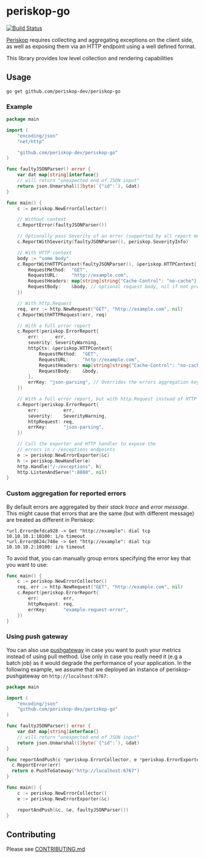 # periskop-go

[![Build Status](https://api.cirrus-ci.com/github/periskop-dev/periskop-go.svg)](https://cirrus-ci.com/github/periskop-dev/periskop-go)

[Periskop](https://github.com/periskop-dev/periskop) requires collecting and aggregating exceptions on the client side,
as well as exposing them via an HTTP endpoint using a well defined format.

This library provides low level collection and rendering capabilities

## Usage

```
go get github.com/periskop-dev/periskop-go
```

### Example

```go
package main

import (
	"encoding/json"
	"net/http"

	"github.com/periskop-dev/periskop-go"
)

func faultyJSONParser() error {
	var dat map[string]interface{}
	// will return "unexpected end of JSON input"
	return json.Unmarshal([]byte(`{"id":`), &dat)
}

func main() {
	c := periskop.NewErrorCollector()

	// Without context
	c.ReportError(faultyJSONParser())

	// Optionally pass Severity of an error (supported by all report methods)
	c.ReportWithSeverity(faultyJSONParser(), periskop.SeverityInfo)

	// With HTTP context
	body := "some body"
	c.ReportWithHTTPContext(faultyJSONParser(), &periskop.HTTPContext{
		RequestMethod:  "GET",
		RequestURL:     "http://example.com",
		RequestHeaders: map[string]string{"Cache-Control": "no-cache"},
		RequestBody:    &body, // optional request body, nil if not present
	})

	// With http.Request
	req, err := http.NewRequest("GET", "http://example.com", nil)
	c.ReportWithHTTPRequest(err, req)

	// With a full error report
	c.Report(periskop.ErrorReport{
		err:      err,
		severity: SeverityWarning,
		httpCtx: &periskop.HTTPContext{
			RequestMethod:  "GET",
			RequestURL:     "http://example.com",
			RequestHeaders: map[string]string{"Cache-Control": "no-cache"},
			RequestBody:    &body,
		},
		errKey: "json-parsing", // Overrides the errors aggregation key (see more info below)
	})

	// With a full error report, but with http.Request instead of HTTP context
	c.Report(periskop.ErrorReport{
		err:         err,
		severity:    SeverityWarning,
		httpRequest: req,
		errKey:      "json-parsing",
	})

	// Call the exporter and HTTP handler to expose the
	// errors in /-/exceptions endpoints
	e := periskop.NewErrorExporter(&c)
	h := periskop.NewHandler(e)
	http.Handle("/-/exceptions", h)
	http.ListenAndServe(":8080", nil)
}
```

### Custom aggregation for reported errors

By default errors are aggregated by their _stack trace_ and _error message_. This might cause that errors that are the same (but with different message) are treated as different in Periskop:

```
*url.Error@efdca928 -> Get "http://example": dial tcp 10.10.10.1:10100: i/o timeout
*url.Error@824c748e -> Get "http://example": dial tcp 10.10.10.2:10100: i/o timeout
```

To avoid that, you can manually group errors specifying the error key that you want to use:

```go
func main() {
	c := periskop.NewErrorCollector()
	req, err := http.NewRequest("GET", "http://example.com", nil)
	c.Report(periskop.ErrorReport{
		err:         err,
		httpRequest: req,
		errKey:      "example-request-error",
	})
}
```

### Using push gateway

You can also use [pushgateway](https://github.com/periskop-dev/periskop-pushgateway) in case you want to push your metrics instead of using pull method. Use only in case you really need it (e.g a batch job) as it would degrade the performance of your application. In the following example, we assume that we deployed an instance of periskop-pushgateway on `http://localhost:6767`:

```go
package main

import (
	"encoding/json"
	"github.com/periskop-dev/periskop-go"
)

func faultyJSONParser() error {
	var dat map[string]interface{}
	// will return "unexpected end of JSON input"
	return json.Unmarshal([]byte(`{"id":`), &dat)
}

func reportAndPush(c *periskop.ErrorCollector, e *periskop.ErrorExporter, err error) error {
  c.ReportError(err)
  return e.PushToGateway("http://localhost:6767")
}

func main() {
	c := periskop.NewErrorCollector()
	e := periskop.NewErrorExporter(&c)

	reportAndPush(&c, &e, faultyJSONParser())
}
```

## Contributing

Please see [CONTRIBUTING.md](CONTRIBUTING.md)
